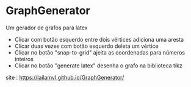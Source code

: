# GraphGenerator
Um gerador de grafos para latex
- Clicar com botão esquerdo entre dois vértices adiciona uma aresta
- Clicar duas vezes com botão esquerdo deleta um vértice
- Clicar no botão "snap-to-grid" ajeita as coordenadas para números inteiros
- Clicar no botão "generate latex" desenha o grafo na biblioteca tikz

site : https://lailamvl.github.io/GraphGenerator/
